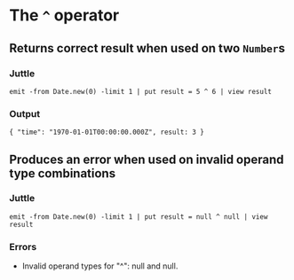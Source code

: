 # The `^` operator

## Returns correct result when used on two `Number`s

### Juttle

    emit -from Date.new(0) -limit 1 | put result = 5 ^ 6 | view result

### Output

    { "time": "1970-01-01T00:00:00.000Z", result: 3 }

## Produces an error when used on invalid operand type combinations

### Juttle

    emit -from Date.new(0) -limit 1 | put result = null ^ null | view result

### Errors

  * Invalid operand types for "^": null and null.
